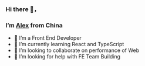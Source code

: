 ### Hi there 👋，
### I’m [Alex](http://alexshan.com/) from China

<!--
**AlexShan2008/AlexShan2008** is a ✨ _special_ ✨ repository because its `README.md` (this file) appears on your GitHub profile.

Here are some ideas to get you started:
-->

- 🔭 I’m a Front End Developer
- 🌱 I’m currently learning React and TypeScript
- 👯 I’m looking to collaborate on performance of Web
- 🤔 I’m looking for help with FE Team Building

<!--
- 💬 Ask me about ...
- 📫 How to reach me: ...
- 😄 Pronouns: ...
- ⚡ Fun fact: ...
-->
